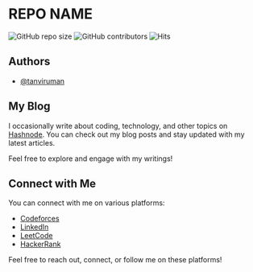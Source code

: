 # REPO NAME
![GitHub repo size](https://img.shields.io/github/repo-size/tanviruman/)
![GitHub contributors](https://img.shields.io/github/contributors/tanviruman/)
![Hits](https://hits.seeyoufarm.com/api/count/incr/badge.svg?url=https://github.com/tanviruman/)


## Authors

- [@tanviruman](https://www.github.com/tanviruman)


## My Blog

I occasionally write about coding, technology, and other topics on [Hashnode](https://tanviruman.hashnode.dev/). You can check out my blog posts and stay updated with my latest articles.

Feel free to explore and engage with my writings!


## Connect with Me

You can connect with me on various platforms:

- [Codeforces](https://codeforces.com/profile/tanviruman)
- [LinkedIn](https://www.linkedin.com/in/tanvirumaan)
- [LeetCode](https://leetcode.com/tanviruman)
- [HackerRank](https://www.hackerrank.com/tttttttt)

Feel free to reach out, connect, or follow me on these platforms!
